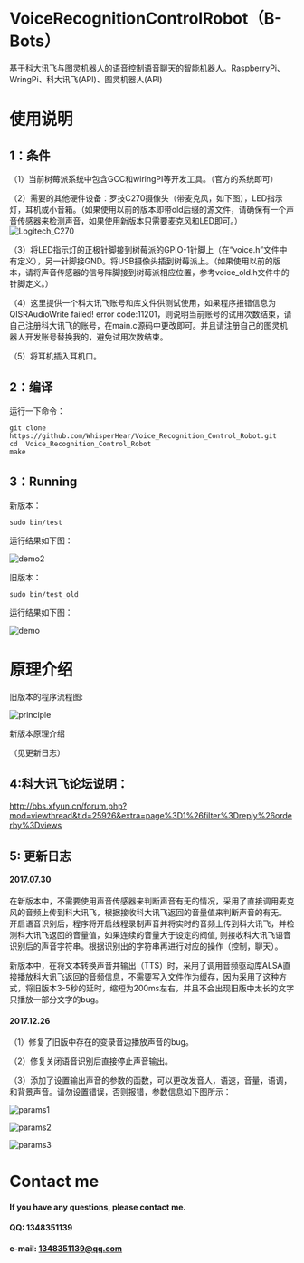 # VoiceRecognitionControlRobot（B-Bots）
基于科大讯飞与图灵机器人的语音控制语音聊天的智能机器人。RaspberryPi、WringPi、科大讯飞(API)、图灵机器人(API)

# 使用说明
## 1：条件
（1）当前树莓派系统中包含GCC和wiringPI等开发工具。（官方的系统即可）

（2）需要的其他硬件设备：罗技C270摄像头（带麦克风，如下图），LED指示灯，耳机或小音箱。（如果使用以前的版本即带old后缀的源文件，请确保有一个声音传感器来检测声音，如果使用新版本只需要麦克风和LED即可。）
![Logitech_C270](https://github.com/WhisperHear/Voice_Recognition_Control_Robot/blob/master/photos/Logitech_C270.jpg )

（3）将LED指示灯的正极针脚接到树莓派的GPIO-1针脚上（在“voice.h”文件中有定义），另一针脚接GND。将USB摄像头插到树莓派上。（如果使用以前的版本，请将声音传感器的信号阵脚接到树莓派相应位置，参考voice_old.h文件中的针脚定义。）

（4）这里提供一个科大讯飞账号和库文件供测试使用，如果程序报错信息为QISRAudioWrite failed! error code:11201，则说明当前账号的试用次数结束，请自己注册科大讯飞的账号，在main.c源码中更改即可。并且请注册自己的图灵机器人开发账号替换我的，避免试用次数结束。

（5）将耳机插入耳机口。


## 2：编译
运行一下命令：

	git clone https://github.com/WhisperHear/Voice_Recognition_Control_Robot.git
	cd  Voice_Recognition_Control_Robot
	make

## 3：Running
新版本：

	sudo bin/test

运行结果如下图：

![demo2]( https://github.com/WhisperHear/Voice_Recognition_Control_Robot/blob/master/photos/demo2.jpg )

旧版本：

	sudo bin/test_old

运行结果如下图：

![demo]( https://github.com/WhisperHear/Voice_Recognition_Control_Robot/blob/master/photos/demo.jpg )

# 原理介绍

旧版本的程序流程图:

![principle]( https://github.com/WhisperHear/Voice_Recognition_Control_Robot/blob/master/photos/principle.png )

新版本原理介绍

（见更新日志）

## 4:科大讯飞论坛说明：
http://bbs.xfyun.cn/forum.php?mod=viewthread&tid=25926&extra=page%3D1%26filter%3Dreply%26orderby%3Dviews

## 5: 更新日志

#### 2017.07.30

在新版本中，不需要使用声音传感器来判断声音有无的情况，采用了直接调用麦克风的音频上传到科大讯飞，根据接收科大讯飞返回的音量值来判断声音的有无。 开启语音识别后，程序将开启线程录制声音并将实时的音频上传到科大讯飞，并检测科大讯飞返回的音量值，如果连续的音量大于设定的阀值, 则接收科大讯飞语音识别后的声音字符串。根据识别出的字符串再进行对应的操作（控制，聊天）。

新版本中，在将文本转换声音并输出（TTS）时，采用了调用音频驱动库ALSA直接播放科大讯飞返回的音频信息，不需要写入文件作为缓存，因为采用了这种方式，将旧版本3-5秒的延时，缩短为200ms左右，并且不会出现旧版中太长的文字只播放一部分文字的bug。

#### 2017.12.26

（1）修复了旧版中存在的变录音边播放声音的bug。

（2）修复关闭语音识别后直接停止声音输出。

（3）添加了设置输出声音的参数的函数，可以更改发音人，语速，音量，语调，和背景声音。请勿设置错误，否则报错，参数信息如下图所示：

![params1]( https://github.com/WhisperHear/Voice_Recognition_Control_Robot/blob/master/photos/params1.png )

![params2]( https://github.com/WhisperHear/Voice_Recognition_Control_Robot/blob/master/photos/params2.png )

![params3]( https://github.com/WhisperHear/Voice_Recognition_Control_Robot/blob/master/photos/params3.jpg )


# Contact me 
#### If you have any questions, please contact me.
#### QQ: 1348351139
#### e-mail: 1348351139@qq.com
